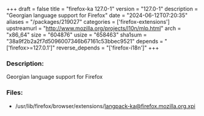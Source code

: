 +++
draft = false
title = "firefox-ka 127.0-1"
version = "127.0-1"
description = "Georgian language support for Firefox"
date = "2024-06-12T07:20:35"
aliases = "/packages/219027"
categories = ['firefox-extensions']
upstreamurl = "http://www.mozilla.org/projects/l10n/mlp.html"
arch = "x86_64"
size = "604876"
usize = "658463"
sha1sum = "38a9f2b2a2f7d5096007346b67161c53bbec9521"
depends = "['firefox>=127.0.1']"
reverse_depends = "['firefox-i18n']"
+++
### Description: 
Georgian language support for Firefox

### Files: 
* /usr/lib/firefox/browser/extensions/langpack-ka@firefox.mozilla.org.xpi
